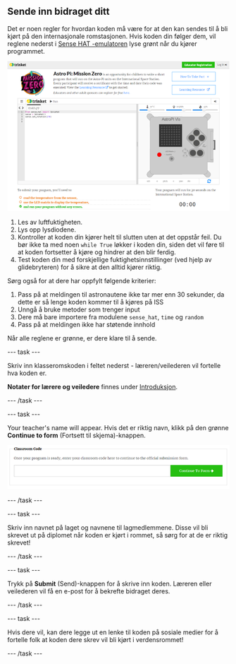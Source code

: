 ## Sende inn bidraget ditt

Det er noen regler for hvordan koden må være for at den kan sendes til å bli kjørt på den internasjonale romstasjonen. Hvis koden din følger dem, vil reglene nederst i [Sense HAT -emulatoren](https://trinket.io/mission-zero) lyse grønt når du kjører programmet.

![A screenshot of the Mission Zero Trinket pages showing the submission button and the criteria checks on the left. The top two ("read humidity" and "use the LEDs") are in orange text, the bottom one ("runs without any errors") is green ](images/validation.png)

1. Les av luftfuktigheten.
1. Lys opp lysdiodene.
1. Kontroller at koden din kjører helt til slutten uten at det oppstår feil. Du bør ikke ta med noen `while True` løkker i koden din, siden det vil føre til at koden fortsetter å kjøre og hindrer at den blir ferdig.
1. Test koden din med forskjellige fuktighetsinnstillinger (ved hjelp av glidebryteren) for å sikre at den alltid kjører riktig.

Sørg også for at dere har oppfylt følgende kriterier:

1. Pass på at meldingen til astronautene ikke tar mer enn 30 sekunder, da dette er så lenge koden kommer til å kjøres på ISS
1. Unngå å bruke metoder som trenger input
1. Dere må bare importere fra modulene `sense_hat`, `time` og `random`
1. Pass på at meldingen ikke har støtende innhold

Når alle reglene er grønne, er dere klare til å sende.

--- task ---

Skriv inn klasseromskoden i feltet nederst - læreren/veilederen vil fortelle hva koden er.

**Notater for lærere og veiledere** finnes under [Introduksjon](https://projects.raspberrypi.org/no-NO/projects/astro-pi-mission-zero/1).

--- /task ---

--- task ---

Your teacher's name will appear. Hvis det er riktig navn, klikk på den grønne **Continue to form** (Fortsett til skjema)-knappen.

![Fortsett til skjemaet](images/continue-to-form.png)

--- /task ---

--- task ---

Skriv inn navnet på laget og navnene til lagmedlemmene. Disse vil bli skrevet ut på diplomet når koden er kjørt i rommet, så sørg for at de er riktig skrevet!

--- /task ---

--- task ---

Trykk på **Submit** (Send)-knappen for å skrive inn koden. Læreren eller veilederen vil få en e-post for å bekrefte bidraget deres.

--- /task ---

--- task ---

Hvis dere vil, kan dere legge ut en lenke til koden på sosiale medier for å fortelle folk at koden dere skrev vil bli kjørt i verdensrommet!

--- /task ---
